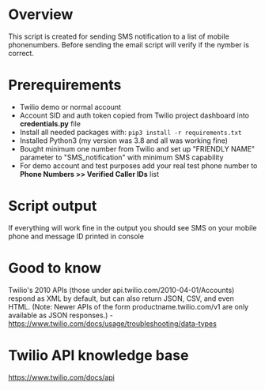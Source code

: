# Overview
This script is created for sending SMS notification to a list of mobile phonenumbers. Before sending the email script will verify if the nymber is correct.

# Prerequirements
* Twilio demo or normal account
* Account SID and auth token copied from Twilio project dashboard into **credentials.py** file
* Install all needed packages with: ```pip3 install -r requirements.txt```
* Installed Python3 (my version was 3.8 and all was working fine)
* Bought minimum one number from Twilio and set up "FRIENDLY NAME" parameter to "SMS_notification" with minimum SMS capability
* For demo account and test purposes add your real test phone number to **Phone Numbers >> Verified Caller IDs** list

# Script output
If everything will work fine in the output you should see SMS on your mobile phone and message ID printed in console

# Good to know
Twilio's 2010 APIs (those under api.twilio.com/2010-04-01/Accounts) respond as XML by default, but can also return JSON, CSV, and even HTML. (Note: Newer APIs of the form productname.twilio.com/v1 are only available as JSON responses.) - https://www.twilio.com/docs/usage/troubleshooting/data-types

# Twilio API knowledge base
https://www.twilio.com/docs/api

